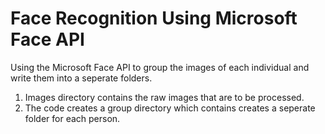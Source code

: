 # Face Recognition Using Microsoft Face API
Using the Microsoft Face API to group the images of each individual and write them into a seperate folders.

1) Images directory contains the raw images that are to be processed.
2) The code creates a group directory which contains creates a seperate folder for each person.
